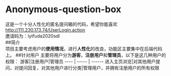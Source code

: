 # Anonymous-question-box
这是一个十分人性化的匿名提问箱的代码，希望你能喜欢  
http://111.230.173.74/UserLogin.action  
邀请码为：lytfuda2020sdl  
##简介  
项目主要考虑用户的**使用情况**，进行**人性化**的改良，功能区主要集中在后端代码上。
##针对用户
主要将用户分为**游客**，**注册用户**和**管理员**，以下是这几种用户的权限：
  游客|注册用户|管理员
  ---- | ----- | ------ 
  进入主页浏览|对其他用户提问，对提问回复，对其他用户进行分类|管理用户，并拥有注册用户的所有权限
